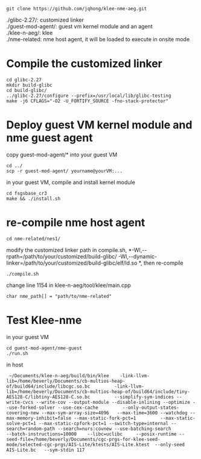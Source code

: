 ```
git clone https://github.com/jqhong/klee-nme-aeg.git
```
./glibc-2.27/: customized linker  
./guest-mod-agent/: guest vm kernel module and an agent  
./klee-n-aeg/: klee   
./nme-related: nme host agent, it will be loaded to execute in onsite mode  

# Compile the customized linker
```
cd glibc-2.27
mkdir build-glibc
cd build-glibc/
../glibc-2.27/configure --prefix=/usr/local/lib/glibc-testing
make -j6 CFLAGS="-O2 -U_FORTIFY_SOURCE -fno-stack-protector"
```
# Deploy guest VM kernel module and nme guest agent
copy guest-mod-agent/* into your guest VM
```
cd ../
scp -r guest-mod-agent/ yourname@yourVM:...
```
in your guest VM, compile and install kernel module
```
cd fsgsbase_cr3
make && ./install.sh
```

# re-compile nme host agent
```
cd nme-related/nes1/
```
modify the customized linker path in compile.sh, *-Wl,--rpath=/path/to/your/customized/build-glibc/ -Wl,--dynamic-linker=/path/to/your/customized/build-glibc/elf/ld.so
*, then re-compile
```
./compile.sh
```
change line 1154 in klee-n-aeg/tool/klee/main.cpp 
```
char nme_path[] = "path/to/nme-related"
```

# Test Klee-nme
in your guest VM
```
cd guest-mod-agent/nme-guest
./run.sh
```
in host
```
 ~/Documents/klee-n-aeg/build/bin/klee    -link-llvm-lib=/home/beverly/Documents/cb-multios-heap-of/build64/include/libcgc.so.bc         -link-llvm-lib=/home/beverly/Documents/cb-multios-heap-of/build64/include/tiny-AES128-C/libtiny-AES128-C.so.bc         --simplify-sym-indices --write-cvcs --write-cov --output-module --disable-inlining --optimize --use-forked-solver --use-cex-cache         --only-output-states-covering-new --max-sym-array-size=4096   --max-time=3600 --watchdog --max-memory-inhibit=false --max-static-fork-pct=1         --max-static-solve-pct=1 --max-static-cpfork-pct=1 --switch-type=internal --search=random-path --search=nurs:covnew --use-batching-search         --batch-instructions=10000    --libc=uclibc     --posix-runtime --seed-file=/home/beverly/Documents/cgc-prgs-for-klee-seed-mode/selected-cgc-prgs/AIS-Lite/ktests/AIS-Lite.ktest  --only-seed AIS-Lite.bc   --sym-stdin 117 

```
